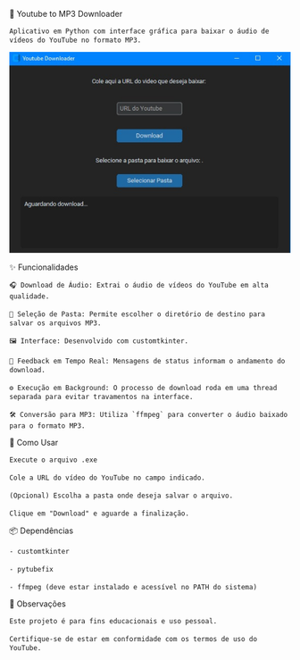 🎵 Youtube to MP3 Downloader
    
    Aplicativo em Python com interface gráfica para baixar o áudio de vídeos do YouTube no formato MP3.

![Interface do App](assets/interface.jpg)

✨ Funcionalidades

    🎧 Download de Áudio: Extrai o áudio de vídeos do YouTube em alta qualidade.

    📁 Seleção de Pasta: Permite escolher o diretório de destino para salvar os arquivos MP3.

    🖼️ Interface: Desenvolvido com customtkinter.

    🔄 Feedback em Tempo Real: Mensagens de status informam o andamento do download.

    ⚙️ Execução em Background: O processo de download roda em uma thread separada para evitar travamentos na interface.

    🛠️ Conversão para MP3: Utiliza `ffmpeg` para converter o áudio baixado para o formato MP3.

🚀 Como Usar

    Execute o arquivo .exe

    Cole a URL do vídeo do YouTube no campo indicado.

    (Opcional) Escolha a pasta onde deseja salvar o arquivo.

    Clique em "Download" e aguarde a finalização.

📦 Dependências

    - customtkinter

    - pytubefix

    - ffmpeg (deve estar instalado e acessível no PATH do sistema)

📝 Observações

    Este projeto é para fins educacionais e uso pessoal.

    Certifique-se de estar em conformidade com os termos de uso do YouTube.
